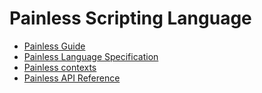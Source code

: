 # Painless Scripting Language

- [Painless Guide](https://www.elastic.co/guide/en/elasticsearch/painless/current/painless-guide.html)
- [Painless Language Specification](https://www.elastic.co/guide/en/elasticsearch/painless/current/painless-lang-spec.html)
- [Painless contexts](https://www.elastic.co/guide/en/elasticsearch/painless/current/painless-contexts.html)
- [Painless API Reference](https://www.elastic.co/guide/en/elasticsearch/painless/current/painless-api-reference.html)

